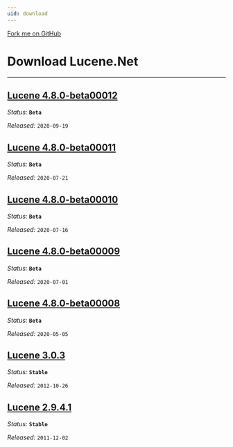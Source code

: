 ```yaml
---
uid: download
---
```


<span id="forkongithub"><a href="https://github.com/apache/lucenenet">Fork me on GitHub</a></span>

# Download Lucene.Net

---

## [Lucene 4.8.0-beta00012](xref:download/4.8.0-beta00012)

_Status:_ **`Beta`**

_Released:_ `2020-09-19`

## [Lucene 4.8.0-beta00011](xref:download/4.8.0-beta00011)

_Status:_ **`Beta`**

_Released:_ `2020-07-21`

## [Lucene 4.8.0-beta00010](xref:download/4.8.0-beta00010)

_Status:_ **`Beta`**

_Released:_ `2020-07-16`

## [Lucene 4.8.0-beta00009](xref:download/4.8.0-beta00009)

_Status:_ **`Beta`**

_Released:_ `2020-07-01`

## [Lucene 4.8.0-beta00008](xref:download/4.8.0-beta00008)

_Status:_ **`Beta`**

_Released:_ `2020-05-05`

## [Lucene 3.0.3](xref:download/3)

_Status:_ **`Stable`**

_Released:_ `2012-10-26`

## [Lucene 2.9.4.1](xref:download/2)

_Status:_ **`Stable`**

_Released:_ `2011-12-02`
